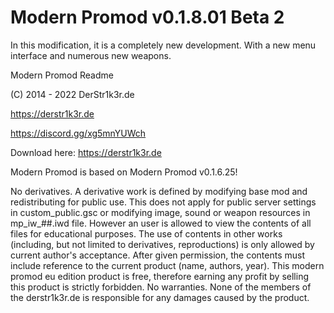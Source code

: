 # Modern Promod v0.1.8.01 Beta 2
In this modification, it is a completely new development. With a new menu interface and numerous new weapons.

Modern Promod Readme

(C) 2014 - 2022 DerStr1k3r.de

https://derstr1k3r.de

https://discord.gg/xg5mnYUWch


Download here: https://derstr1k3r.de

Modern Promod is based on Modern Promod v0.1.6.25!

No derivatives. A derivative work is defined by modifying base mod and redistributing for public use. 
This does not apply for public server settings in custom_public.gsc or modifying image, sound or weapon resources in mp_iw_##.iwd file. 
However an user is allowed to view the contents of all files for educational purposes. 
The use of contents in other works (including, but not limited to derivatives, reproductions) is only allowed by current author's acceptance. 
After given permission, the contents must include reference to the current product (name, authors, year).
This modern promod eu edition product is free, therefore earning any profit by selling this product is strictly forbidden.
No warranties. None of the members of the derstr1k3r.de is responsible for any damages caused by the product.
